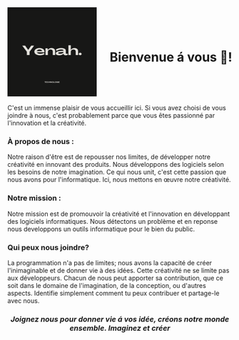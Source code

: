 <div style="display: flex; justify-content: space-between;">
   <div align = "center"><img src="yenah.png" alt="yenah" height="200px"></div>
   <div style="align-self: center;"><h1 style="text-align: center;">Bienvenue á vous 🙂!</h1></div>
</div>
<p>
   C'est un immense plaisir de vous accueillir ici. Si vous avez choisi de vous joindre à nous, c'est probablement parce que vous êtes passionné par l'innovation et la créativité.
</p>
<h3>À propos de nous :</h3>
<p>
  Notre raison d'être est de repousser nos limites, de développer notre créativité en innovant des produits. Nous développons des logiciels selon les besoins de notre imagination. Ce qui nous unit, c'est cette passion que nous avons pour l'informatique. Ici, nous mettons en œuvre notre créativité.
</p>
<h3>
   Notre mission :
</h3>
<p>
  Notre mission est de promouvoir la créativité et l'innovation en développant des logiciels informatiques. Nous détectons un problème et en reponse nous developpons un outils informatique pour le bien du public.
</p>

<h3> Qui peux nous joindre?</h3>
<p>
La programmation n'a pas de limites; nous avons la capacité de créer l'inimaginable et de donner vie à des idées. Cette créativité ne se limite pas aux développeurs. Chacun de nous peut apporter sa contribution, que ce soit dans le domaine de l'imagination, de la conception, ou d'autres aspects. Identifie simplement comment tu peux contribuer et partage-le avec nous.
</p>

<h3 align="center" color="blue"><i> Joignez nous pour donner vie á vos idée, créons notre monde ensemble. Imaginez et créer</i>
</h3>
